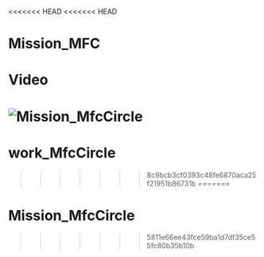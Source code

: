 <<<<<<< HEAD
<<<<<<< HEAD
# Mission_MFC

# Video
![Mission_MfcCircle](https://github.com/user-attachments/assets/af88b465-7af0-4c69-87ae-6cddefa42f1c)
=======
# work_MfcCircle
>>>>>>> 8c9bcb3cf0393c48fe6870aca25f21951b86731b
=======
# Mission_MfcCircle
>>>>>>> 5811e66ee43fce59ba1d7df35ce55fc80b35b10b
